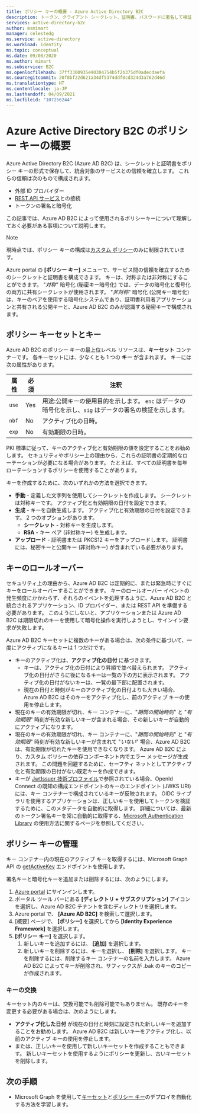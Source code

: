 ```yaml
---
title: ポリシー キーの概要 - Azure Active Directory B2C
description: トークン、クライアント シークレット、証明書、パスワードに署名して検証するために Azure Active Directory B2C で使用できる暗号化ポリシー キーの種類について説明します。
services: active-directory-b2c
author: msmimart
manager: celestedg
ms.service: active-directory
ms.workload: identity
ms.topic: conceptual
ms.date: 09/08/2020
ms.author: mimart
ms.subservice: B2C
ms.openlocfilehash: 37ff3300935e90304754b5f2b375df0adecdaefa
ms.sourcegitcommit: 20f8bf22d621a34df5374ddf0cd324d3a762d46d
ms.translationtype: HT
ms.contentlocale: ja-JP
ms.lasthandoff: 04/09/2021
ms.locfileid: "107256244"
---
```

# <a name="overview-of-policy-keys-in-azure-active-directory-b2c"></a>Azure Active Directory B2C のポリシー キーの概要

Azure Active Directory B2C (Azure AD B2C) は、シークレットと証明書をポリシー キーの形式で保存して、統合対象のサービスとの信頼を確立します。 これらの信頼は次のもので構成されます。

- 外部 ID プロバイダー
- [REST API サービス](restful-technical-profile.md)との接続
- トークンの署名と暗号化

 この記事では、Azure AD B2C によって使用されるポリシーキーについて理解しておく必要がある事項について説明します。

> [!NOTE]
> 現時点では、ポリシー キーの構成は[カスタム ポリシー](./user-flow-overview.md)のみに制限されています。

Azure portal の **[ポリシー キー]** メニューで、サービス間の信頼を確立するためのシークレットと証明書を構成できます。 キーは、対称または非対称にすることができます。 "*対称*" 暗号化 (秘密キー暗号化) では、データの暗号化と復号化の両方に共有シークレットが使用されます。 "*非対称*" 暗号化 (公開キー暗号化) は、キーのペアを使用する暗号化システムであり、証明書利用者アプリケーションと共有される公開キーと、Azure AD B2C のみが認識する秘密キーで構成されます。

## <a name="policy-keyset-and-keys"></a>ポリシー キーセットとキー

Azure AD B2C のポリシー キーの最上位レベル リソースは、**キーセット** コンテナーです。 各キーセットには、少なくとも 1 つの **キー** が含まれます。 キーには次の属性があります。

| 属性 |  必須 | 注釈 |
| --- | --- |--- |
| `use` | Yes | 用途:公開キーの使用目的を示します。 `enc` はデータの暗号化を示し、`sig` はデータの署名の検証を示します。|
| `nbf`| No | アクティブ化の日時。 |
| `exp`| No | 有効期限の日時。 |

PKI 標準に従って、キーのアクティブ化と有効期限の値を設定することをお勧めします。 セキュリティやポリシー上の理由から、これらの証明書の定期的なローテーションが必要になる場合があります。 たとえば、すべての証明書を毎年ローテーションするポリシーを使用することがあります。

キーを作成するために、次のいずれかの方法を選択できます。

- **手動** - 定義した文字列を使用してシークレットを作成します。 シークレットは対称キーです。 アクティブ化と有効期限の日付を設定できます。
- **生成** - キーを自動生成します。 アクティブ化と有効期限の日付を設定できます。 2 つのオプションがあります。
  - **シークレット** - 対称キーを生成します。
  - **RSA** - キー ペア (非対称キー) を生成します。
- **アップロード** - 証明書または PKCS12 キーをアップロードします。 証明書には、秘密キーと公開キー (非対称キー) が含まれている必要があります。

## <a name="key-rollover"></a>キーのロールオーバー

セキュリティ上の理由から、Azure AD B2C は定期的に、または緊急時にすぐにキーをロールオーバーすることができます。 キーのロールオーバー イベントの発生頻度にかかわらず、それらのイベントを処理するように、Azure AD B2C と統合されるアプリケーション、ID プロバイダー、または REST API を準備する必要があります。 このようにしないと、アプリケーションまたは Azure AD B2C は期限切れのキーを使用して暗号化操作を実行しようとし、サインイン要求が失敗します。

Azure AD B2C キーセットに複数のキーがある場合は、次の条件に基づいて、一度にアクティブになるキーは 1 つだけです。

- キーのアクティブ化は、**アクティブ化の日付** に基づきます。
  - キーは、アクティブ化の日付により昇順で並べ替えられます。 アクティブ化の日付がさらに後になるキーは一覧の下の方に表示されます。 アクティブ化の日付がないキーは、一覧の最下部に配置されます。
  - 現在の日付と時刻がキーのアクティブ化の日付よりも大きい場合、Azure AD B2C はそのキーをアクティブ化し、前のアクティブ キーの使用を停止します。
- 現在のキーの有効期限が切れ、キー コンテナーに、"*期間の開始時刻*" と "*有効期限*" 時刻が有効な新しいキーが含まれる場合、その新しいキーが自動的にアクティブになります。
- 現在のキーの有効期限が切れ、キー コンテナーに、"*期間の開始時刻*" と "*有効期限*" 時刻が有効な新しいキーが含まれて "*いない*" 場合、Azure AD B2C は、有効期限が切れたキーを使用できなくなります。 Azure AD B2C により、カスタム ポリシーの依存コンポーネント内でエラー メッセージが生成されます。 この問題を回避するために、セーフティ ネットとしてアクティブ化と有効期限の日付がない既定キーを作成できます。
- キーが [JwtIssuer 技術プロファイル](./jwt-issuer-technical-profile.md)で参照されている場合、OpenId Connect の既知の構成エンドポイントのキーのエンドポイント (JWKS URI) には、キー コンテナーで構成されているキーが反映されます。 OIDC ライブラリを使用するアプリケーションは、正しいキーを使用してトークンを検証するために、このメタデータを自動的に取得します。 詳細については、最新のトークン署名キーを常に自動的に取得する、[Microsoft Authentication Library](../active-directory/develop/msal-b2c-overview.md) の使用方法に関するページを参照してください。

## <a name="policy-key-management"></a>ポリシー キーの管理

キー コンテナー内の現在のアクティブ キーを取得するには、Microsoft Graph API の [getActiveKey](/graph/api/trustframeworkkeyset-getactivekey) エンドポイントを使用します。

署名キーと暗号化キーを追加または削除するには、次のようにします。

1. [Azure portal](https://portal.azure.com) にサインインします。
1. ポータル ツール バーにある **[ディレクトリ + サブスクリプション]** アイコンを選択し、Azure AD B2C テナントを含むディレクトリを選択します。
1. Azure portal で、 **[Azure AD B2C]** を検索して選択します。
1. [概要] ページで、 **[ポリシー]** を選択してから **[Identity Experience Framework]** を選択します。
1. **[ポリシー キー]** を選択します。 
    1. 新しいキーを追加するには、 **[追加]** を選択します。
    1. 新しいキーを削除するには、キーを選択し、 **[削除]** を選択します。 キーを削除するには、削除するキー コンテナーの名前を入力します。 Azure AD B2C によってキーが削除され、サフィックスが .bak のキーのコピーが作成されます。

### <a name="replace-a-key"></a>キーの交換

キーセット内のキーは、交換可能でも削除可能でもありません。 既存のキーを変更する必要がある場合は、次のようにします。

- **アクティブ化した日付** が現在の日付と時刻に設定された新しいキーを追加することをお勧めします。 Azure AD B2C は新しいキーをアクティブ化し、以前のアクティブ キーの使用を停止します。
- または、正しいキーを使用して新しいキーセットを作成することもできます。 新しいキーセットを使用するようにポリシーを更新し、古いキーセットを削除します。 

## <a name="next-steps"></a>次の手順

- Microsoft Graph を使用して[キーセット](microsoft-graph-operations.md#trust-framework-policy-keyset)と[ポリシー キー](microsoft-graph-operations.md#trust-framework-policy-key)のデプロイを自動化する方法を学習します。